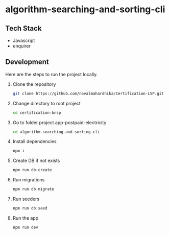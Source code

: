 # algorithm-searching-and-sorting-cli

## Tech Stack

- Javascript
- enquirer

## Development

Here are the steps to run the project locally.

1. Clone the repository

   ```bash
   git clone https://github.com/novalmahardhika/Certification-LSP.git
   ```

1. Change directory to root project

   ```bash
   cd certification-bnsp
   ```

1. Go to folder project app-postpaid-electricity

   ```bash
   cd algorithm-searching-and-sorting-cli
   ```

1. Install dependencies

   ```bash
   npm i
   ```

1. Create DB if not exists

   ```bash
   npm run db:create
   ```

1. Run migrations

   ```bash
   npm run db:migrate
   ```

1. Run seeders

   ```bash
   npm run db:seed
   ```

1. Run the app

   ```bash
   npm run dev
   ```
